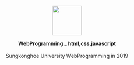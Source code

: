 <p align="center">
         <a href="https://github.com/Hwan0808/WebProgramming_Study" target="_self"><img src="https://user-images.githubusercontent.com/57865037/116329142-926f4280-a805-11eb-89fa-92fe4c34c39c.png" width="80px" height="80px"></img></a>


<p align="center"> 
         <B>WebProgramming _ html,css,javascript</B><br><br>
         Sungkonghoe University WebProgramming in 2019 
</p>


